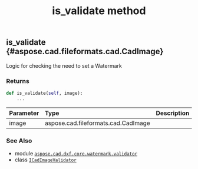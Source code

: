 ﻿---
title: is_validate method
second_title: Aspose.CAD for Python via .NET API References
description: 
type: docs
weight: 30
url: /aspose.cad.dxf.core.watermark.validator/icadimagevalidator/is_validate/
is_root: false
---

## is_validate {#aspose.cad.fileformats.cad.CadImage}

Logic for checking the need to set a Watermark


### Returns 





```python
def is_validate(self, image):
    ...
```


| Parameter | Type | Description |
| :- | :- | :- |
| image | aspose.cad.fileformats.cad.CadImage |  |



### See Also
* module [`aspose.cad.dxf.core.watermark.validator`](../../)
* class [`ICadImageValidator`](/cad/python-net/aspose.cad.dxf.core.watermark.validator/icadimagevalidator)
